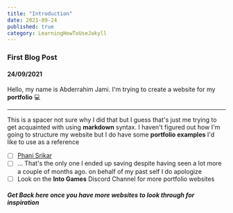 ```yaml
---
title: "Introduction"
date: 2021-09-24
published: true
category: LearningHowToUseJakyll
---
```




### First Blog Post 
#### 24/09/2021 

Hello, my name is Abderrahim Jami. I'm trying to create a website for my __portfolio__ 💻

---------------------------
This is a spacer not sure why I did that but I guess that's just me trying to get acquainted 
with using **markdown** syntax.
I haven't figured out how I'm going to structure my website but I do have some **portfolio examples** 
I'd like to use as a reference 

- [ ] [Phani Srikar](https://pikachuxxxx.github.io/ "Phani Srikar portfolio website")
- [ ] ... That's the only one I ended up saving despite having seen a lot more a couple of months ago. 
on behalf of my past self I do apologize 
- [ ] Look on the **Into Games** Discord Channel for more portfolio websites

###### **Get Back here once you have more websites to look through for inspiration**
